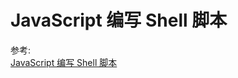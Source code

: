 # JavaScript 编写 Shell 脚本

参考:  
[JavaScript 编写 Shell 脚本](https://mp.weixin.qq.com/s/e__82YNQD9NlUizTqTVuyw)
